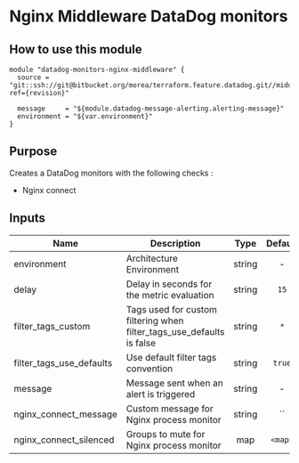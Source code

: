 Nginx Middleware DataDog monitors
=================================

How to use this module
----------------------

```
module "datadog-monitors-nginx-middleware" {
  source = "git::ssh://git@bitbucket.org/morea/terraform.feature.datadog.git//middleware/nginx?ref={revision}"

  message     = "${module.datadog-message-alerting.alerting-message}"
  environment = "${var.environment}"
}
```

Purpose
-------
Creates a DataDog monitors with the following checks :

* Nginx connect

Inputs
------

| Name | Description | Type | Default | Required |
|------|-------------|:----:|:-----:|:-----:|
| environment | Architecture Environment | string | - | yes |
| delay | Delay in seconds for the metric evaluation | string | `15` | no |
| filter_tags_custom | Tags used for custom filtering when filter_tags_use_defaults is false | string | `*` | no |
| filter_tags_use_defaults | Use default filter tags convention | string | `true` | no |
| message | Message sent when an alert is triggered | string | - | yes |
| nginx_connect_message | Custom message for Nginx process monitor | string | `` | no |
| nginx_connect_silenced | Groups to mute for Nginx process monitor | map | `<map>` | no |
